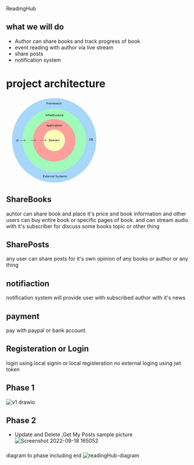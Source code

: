 ReadingHub

## what we will do 
- Author can share books and track progress of book
- event reading with author via live stream
- share posts 
- notification system  
# project architecture 
![ddd](https://github.com/mohamedabotir/ReadingHub/blob/master/Application/architecture%20utils/project%20architecture.jpg)


## ShareBooks 
 auhtor  can share book and place it's price and book information and other users can buy entire book or specific pages of book.
 and can stream audio with it's subscriber for discuss some books topic or other thing 
 
## SharePosts
any user can share posts for it's own opinion of any books or author or any thing 

## notifiaction 
notification system will provide user with subscribed author with it's news

## payment
pay with paypal or bank account

## Registeration or Login
login using local signin or local registeration no external loging using jwt token

## Phase 1
![v1 drawio](https://user-images.githubusercontent.com/52336027/189636306-96f49714-e115-44a1-9fe2-2d3c471d7b61.png)

## Phase 2 
- Update and Delete ,Get My Posts 
sample picture 
![Screenshot 2022-09-18 165052](https://user-images.githubusercontent.com/52336027/190914420-a15ce8b2-e7dd-435f-b913-e2db888702de.png)

### 
diagram to phase including erd ![readingHub-diagram](https://user-images.githubusercontent.com/52336027/190913385-090faec6-96a9-4510-8c4a-402d10bab562.png)
